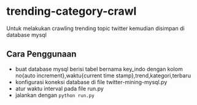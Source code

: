 # trending-category-crawl

Untuk melakukan crawling trending topic twitter kemudian disimpan di database mysql
## Cara Penggunaan
- buat database mysql berisi tabel bernama key_indo dengan kolom no{auto increment},waktu{current time stamp},trend,kategori,terbaru
- konfigurasi koneksi database di file twitter-mining-mysql.py
- atur waktu interval pada file run.py
- jalankan dengan `python run.py`
